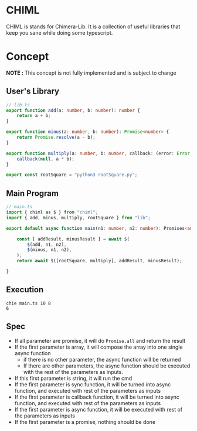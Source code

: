 # CHIML

CHIML is stands for Chimera-Lib. It is a collection of useful libraries that keep you sane while doing some typescript.

# Concept

**NOTE :** This concept is not fully implemented and is subject to change

## User's Library

```typescript
// lib.ts
export function add(a: number, b: number): number {
    return a + b;
}

export function minus(a: number, b: number): Promise<number> {
    return Promise.resolve(a - b);
}

export function multiply(a: number, b: number, callback: (error: Error, result: number) => void) {
    callback(null, a * b);
}

export const rootSquare = "python3 rootSquare.py";
```

## Main Program

```typescript
// main.ts
import { chiml as $ } from "chiml";
import { add, minus, multiply, rootSquare } from "lib";

export default async function main(n1: number, n2: number): Promises<any> {

    const [ addResult, minusResult ] = await $(
        $(add, n1, n2),
        $(minus, n1, n2),
    );
    return await $([rootSquare, multiply], addResult, minusResult);

}
```

## Execution

```
chie main.ts 10 8
6
```

## Spec

* If all parameter are promise, it will do `Promise.all` and return the result
* If the first parameter is array, it will compose the array into one single async function
    - if there is no other parameter, the async function will be returned
    - If there are other parameters, the async function should be executed with the rest of the parameters as inputs.
* If this first parameter is string, it will run the cmd
* If the first parameter is sync function, it will be turned into async function, and executed with rest of the parameters as inputs
* If the first parameter is callback function, it will be turned into async function, and executed with rest of the parameters as inputs
* If the first parameter is async function, it will be executed with rest of the parameters as inputs
* If the first parameter is a promise, nothing should be done